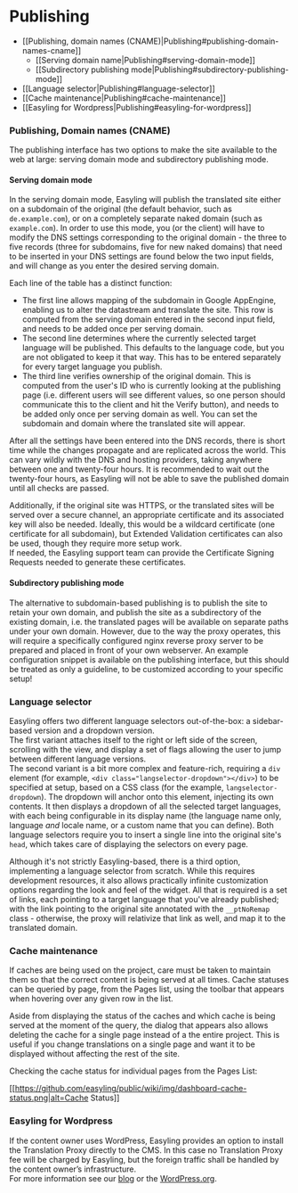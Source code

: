 # Publishing

+ [[Publishing, domain names (CNAME)|Publishing#publishing-domain-names-cname]]
  * [[Serving domain name|Publishing#serving-domain-mode]]
  * [[Subdirectory publishing mode|Publishing#subdirectory-publishing-mode]]
+ [[Language selector|Publishing#language-selector]]
+ [[Cache maintenance|Publishing#cache-maintenance]]  
+ [[Easyling for Wordpress|Publishing#easyling-for-wordpress]]

### Publishing, Domain names (CNAME)

The publishing interface has two options to make the site available to the web at large: serving domain mode and subdirectory publishing mode.

#### Serving domain mode

In the serving domain mode, Easyling will publish the translated site either on a subdomain of the original (the default behavior, such as `de.example.com`), or on a completely separate naked domain (such as `example.com`). In order to use this mode, you (or the client) will have to modify the DNS settings corresponding to the original domain - the three to five records (three for subdomains, five for new naked domains) that need to be inserted in your DNS settings are found below the two input fields, and will change as you enter the desired serving domain.

Each line of the table has a distinct function:
- The first line allows mapping of the subdomain in Google AppEngine, enabling us to alter the datastream and translate the site. This row is computed from the serving domain entered in the second input field, and needs to be added once per serving domain.
- The second line determines where the currently selected target language will be published. This defaults to the language code, but you are not obligated to keep it that way. This has to be entered separately for every target language you publish.
- The third line verifies ownership of the original domain. This is computed from the user's ID who is currently looking at the publishing page (i.e. different users will see different values, so one person should communicate this to the client and hit the Verify button), and needs to be added only once per serving domain as well.
You can set the subdomain and domain where the translated site will appear.

After all the settings have been entered into the DNS records, there is short time while the changes propagate and are replicated across the world. This can vary wildly with the DNS and hosting providers, taking anywhere between one and twenty-four hours. It is recommended to wait out the twenty-four hours, as Easyling will not be able to save the published domain until all checks are passed.

Additionally, if the original site was HTTPS, or the translated sites will be served over a secure channel, an appropriate certificate and its associated key will also be needed. Ideally, this would be a wildcard certificate (one certificate for all subdomain), but Extended Validation certificates can also be used, though they require more setup work.    
If needed, the Easyling support team can provide the Certificate Signing Requests needed to generate these certificates.

#### Subdirectory publishing mode

The alternative to subdomain-based publishing is to publish the site to retain your own domain, and publish the site as a subdirectory of the existing domain, i.e. the translated pages will be available on separate paths under your own domain.
However, due to the way the proxy operates, this will require a specifically configured nginx reverse proxy server to be prepared and placed in front of your own webserver. An example configuration snippet is available on the publishing interface, but this should be treated as only a guideline, to be customized according to your specific setup!

### Language selector

Easyling offers two different language selectors out-of-the-box: a sidebar-based version and a dropdown version.    
The first variant attaches itself to the right or left side of the screen, scrolling with the view, and display a set of flags allowing the user to jump between different language versions.    
The second variant is a bit more complex and feature-rich, requiring a `div` element (for example, `<div class="langselector-dropdown"></div>`) to be specified at setup, based on a CSS class (for the example, `langselector-dropdown`). The dropdown will anchor onto this element, injecting its own contents. It then displays a dropdown of all the selected target languages, with each being configurable in its display name (the language name only, language *and* locale name, or a custom name that you can define).
Both language selectors require you to insert a single line into the original site's `head`, which takes care of displaying the selectors on every page.

Although it's not strictly Easyling-based, there is a third option, implementing a language selector from scratch. While this requires development resources, it also allows practically infinite customization options regarding the look and feel of the widget. All that is required is a set of links, each pointing to a target language that you've already published; with the link pointing to the original site annotated with the `__ptNoRemap` class - otherwise, the proxy will relativize that link as well, and map it to the translated domain.

### Cache maintenance

If caches are being used on the project, care must be taken to maintain them so that the correct content is being served at all times. Cache statuses can be queried by page, from the Pages list, using the toolbar that appears when hovering over any given row in the list.

Aside from displaying the status of the caches and which cache is being served at the moment of the query, the dialog that appears also allows deleting the cache for a single page instead of a the entire project. This is useful if you change translations on a single page and want it to be displayed without affecting the rest of the site.

Checking the cache status for individual pages from the Pages List:  

[[https://github.com/easyling/public/wiki/img/dashboard-cache-status.png|alt=Cache Status]]

### Easyling for Wordpress  

If the content owner uses WordPress, Easyling provides an option to install the Translation Proxy directly to the CMS. In this case no Translation Proxy fee will be charged by Easyling, but the foreign traffic shall be handled by the content owner’s infrastructure.    
For more information see our [blog](https://www.easyling.com/blog/easyling-for-wordpress/) or the [WordPress.org](https://wordpress.org/plugins/easyling-for-wp/screenshots/).
